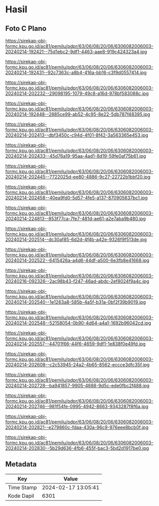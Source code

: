 # Hasil

## Foto C Plano

https://sirekap-obj-formc.kpu.go.id/ac81/pemilu/pdpr/63/06/08/20/06/6306082006003-20240214-192421--75d1ebc2-9df1-4463-aae8-919c424323a4.jpg

https://sirekap-obj-formc.kpu.go.id/ac81/pemilu/pdpr/63/06/08/20/06/6306082006003-20240214-192431--92c7363c-a8b4-416a-bb16-c3f9d0557414.jpg

https://sirekap-obj-formc.kpu.go.id/ac81/pemilu/pdpr/63/06/08/20/06/6306082006003-20240214-202232--29098195-1079-49c8-a16d-978bf583088c.jpg

https://sirekap-obj-formc.kpu.go.id/ac81/pemilu/pdpr/63/06/08/20/06/6306082006003-20240214-192448--2885ce99-ab52-4c95-8e22-5db787f48395.jpg

https://sirekap-obj-formc.kpu.go.id/ac81/pemilu/pdpr/63/06/08/20/06/6306082006003-20240214-202413--dbf3450c-c94d-4f01-8f42-3a563365e453.jpg

https://sirekap-obj-formc.kpu.go.id/ac81/pemilu/pdpr/63/06/08/20/06/6306082006003-20240214-202433--45d76a19-95aa-4ad1-8d19-59fe0af75b61.jpg

https://sirekap-obj-formc.kpu.go.id/ac81/pemilu/pdpr/63/06/08/20/06/6306082006003-20240214-202445--7722025d-ee80-4886-9c27-22722b1bbf20.jpg

https://sirekap-obj-formc.kpu.go.id/ac81/pemilu/pdpr/63/06/08/20/06/6306082006003-20240214-202458--40ea9fd0-5d57-4fe5-a137-870905637bc1.jpg

https://sirekap-obj-formc.kpu.go.id/ac81/pemilu/pdpr/63/06/08/20/06/6306082006003-20240214-224813--853f77ca-7fe7-481d-ae61-a2e7aba9b480.jpg

https://sirekap-obj-formc.kpu.go.id/ac81/pemilu/pdpr/63/06/08/20/06/6306082006003-20240214-202514--dc30af85-6d2d-4f4b-a42e-9326f9f513de.jpg

https://sirekap-obj-formc.kpu.go.id/ac81/pemilu/pdpr/63/06/08/20/06/6306082006003-20240214-202522--6415426a-a4d6-44df-a500-6e3fb8e41668.jpg

https://sirekap-obj-formc.kpu.go.id/ac81/pemilu/pdpr/63/06/08/20/06/6306082006003-20240216-092326--2ac98b43-f247-46ad-abdc-2ef8024f9a4c.jpg

https://sirekap-obj-formc.kpu.go.id/ac81/pemilu/pdpr/63/06/08/20/06/6306082006003-20240214-202540--1e1263a8-585b-4a5f-b31a-0bf2f39b9019.jpg

https://sirekap-obj-formc.kpu.go.id/ac81/pemilu/pdpr/63/06/08/20/06/6306082006003-20240214-202548--52158054-0b90-4d64-a4a1-1692b96042cd.jpg

https://sirekap-obj-formc.kpu.go.id/ac81/pemilu/pdpr/63/06/08/20/06/6306082006003-20240214-202557--44701f66-44f6-4659-9df1-1e838f0e49fd.jpg

https://sirekap-obj-formc.kpu.go.id/ac81/pemilu/pdpr/63/06/08/20/06/6306082006003-20240214-202608--c2c53945-24a2-4b65-8562-eccce3dfc35f.jpg

https://sirekap-obj-formc.kpu.go.id/ac81/pemilu/pdpr/63/06/08/20/06/6306082006003-20240214-202728--ba941857-9905-4688-9d5c-ede0fbc2f488.jpg

https://sirekap-obj-formc.kpu.go.id/ac81/pemilu/pdpr/63/06/08/20/06/6306082006003-20240214-202746--981f54fe-0995-4942-8663-9343287f8f6a.jpg

https://sirekap-obj-formc.kpu.go.id/ac81/pemilu/pdpr/63/06/08/20/06/6306082006003-20240214-202821--e279860c-fdaa-430a-96c9-976eee8bcb0f.jpg

https://sirekap-obj-formc.kpu.go.id/ac81/pemilu/pdpr/63/06/08/20/06/6306082006003-20240214-202830--5b29d636-4fb6-455f-bac3-5bd2d1917be0.jpg


## Metadata

| Key        | Value               |
| ---------- | ------------------- |
| Time Stamp | 2024-02-17 13:05:41 |
| Kode Dapil | 6301                |



